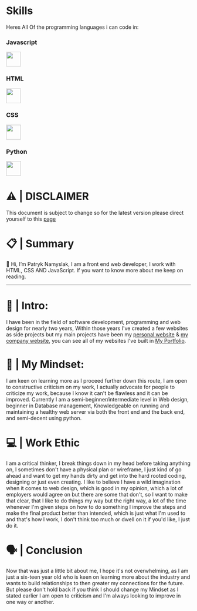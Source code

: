 <head>
<link rel="stylesheet" href="https://patryknamyslak.pl/assets/github/css/style.css">
</head>


# Skills
<p>Heres All Of the programming languages i can code in:</p>

### Javascript
<img src="https://cdn.jsdelivr.net/gh/devicons/devicon@latest/icons/javascript/javascript-original.svg" style="width:40px; height:40px;">

### HTML
<img src="https://cdn.jsdelivr.net/gh/devicons/devicon@latest/icons/html5/html5-original.svg" style="width:40px; height:40px;">

### CSS
<img src="https://cdn.jsdelivr.net/gh/devicons/devicon@latest/icons/css3/css3-original.svg" style="width:40px; height:40px;">

### Python
<img src="https://cdn.jsdelivr.net/gh/devicons/devicon@latest/icons/python/python-original.svg" style="width:40px; height:40px;">

# ⚠️ | DISCLAIMER

<p>This document is subject to change so for the latest version please direct yourself to this  <a href="Https://patryknamyslak.pl/about/">page</a>
</p>

# 📋 | Summary

<p>👋 Hi, I’m Patryk Namyslak, I am a front end web developer, I work with HTML, CSS AND JavaScript. If you want to know more about me keep on reading.</p>

---

# 🌱 | Intro:

<p>I have been in the field of software development, programming and web design for nearly two years, Within those years I've created a few websites as side projects but my main projects have been my <a href="https://patryknamyslak.pl">personal website</a> & <a href="https://aver.digital">my company website</a>, you can see all of my websites I've built in <a href="https://patryknamyslak.pl/portfolio">My Portfolio</a>.</p>

# 🧠 | My Mindset:

<p>I am keen on learning more as I proceed further down this route, I am open to constructive criticism on my work, I actually advocate for people to criticize my work, because I know it can't be flawless and it can be improved. Currently I am a semi-beginner/intermediate level in Web design, beginner in Database management, Knowledgeable on running and maintaining a healthy web server via both the front end and the back end, and semi-decent using python.</p>

# 💻 | Work Ethic

<p>I am a critical thinker, I break things down in my head before taking anything on, I sometimes don't have a physical plan or wireframe, I just kind of go ahead and want to get my hands dirty and get into the hard rooted coding, designing or just even creating. I like to believe I have a wild imagination when it comes to web design, which is good in my opinion, which a lot of employers would agree on but there are some that don't, so I want to make that clear, that I like to do things my way but the right way, a lot of the time whenever I'm given steps on how to do something I improve the steps and make the final product better than intended, which is just what I'm used to and that's how I work, I don't think too much or dwell on it if you'd like, I just do it.</p>


# 🗣️ | Conclusion
<p>Now that was just a little bit about me, I hope it's not overwhelming, as I am just a six-teen year old who is keen on learning more about the industry and wants to build relationships to then greater my connections for the future. But please don't hold back if you think I should change my Mindset as I stated earlier I am open to criticism and I'm always looking to improve in one way or another.</p>
